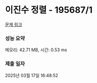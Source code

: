 # 이진수 정렬 - 195687/1 

[문제 링크](https://level.goorm.io/exam/195687/%EC%9D%B4%EC%A7%84%EC%88%98-%EC%A0%95%EB%A0%AC/quiz/1) 

### 성능 요약

메모리: 42.71 MB, 시간: 0.53 ms

### 제출 일자

2025년 03월 17일 16:48:52

